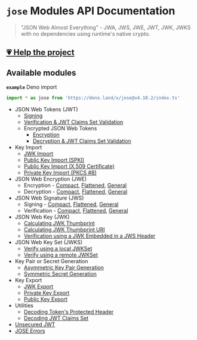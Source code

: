 # `jose` Modules API Documentation

> "JSON Web Almost Everything" - JWA, JWS, JWE, JWT, JWK, JWKS with no dependencies using runtime's native crypto.

## [💗 Help the project](https://github.com/panva/jose/blob/v4.10.2/docs/https://github.com/sponsors/panva)

## Available modules

**`example`** Deno import
```js
import * as jose from 'https://deno.land/x/jose@v4.10.2/index.ts'
```

- JSON Web Tokens (JWT)
  - [Signing](https://github.com/panva/jose/blob/v4.10.2/docs/classes/jwt_sign.SignJWT.md#readme)
  - [Verification & JWT Claims Set Validation](https://github.com/panva/jose/blob/v4.10.2/docs/functions/jwt_verify.jwtVerify.md#readme)
  - Encrypted JSON Web Tokens
    - [Encryption](https://github.com/panva/jose/blob/v4.10.2/docs/classes/jwt_encrypt.EncryptJWT.md#readme)
    - [Decryption & JWT Claims Set Validation](https://github.com/panva/jose/blob/v4.10.2/docs/functions/jwt_decrypt.jwtDecrypt.md#readme)
- Key Import
  - [JWK Import](https://github.com/panva/jose/blob/v4.10.2/docs/functions/key_import.importJWK.md#readme)
  - [Public Key Import (SPKI)](https://github.com/panva/jose/blob/v4.10.2/docs/functions/key_import.importSPKI.md#readme)
  - [Public Key Import (X.509 Certificate)](https://github.com/panva/jose/blob/v4.10.2/docs/functions/key_import.importX509.md#readme)
  - [Private Key Import (PKCS #8)](https://github.com/panva/jose/blob/v4.10.2/docs/functions/key_import.importPKCS8.md#readme)
- JSON Web Encryption (JWE)
  - Encryption - [Compact](https://github.com/panva/jose/blob/v4.10.2/docs/classes/jwe_compact_encrypt.CompactEncrypt.md#readme), [Flattened](https://github.com/panva/jose/blob/v4.10.2/docs/classes/jwe_flattened_encrypt.FlattenedEncrypt.md#readme), [General](https://github.com/panva/jose/blob/v4.10.2/docs/classes/jwe_general_encrypt.GeneralEncrypt.md#readme)
  - Decryption - [Compact](https://github.com/panva/jose/blob/v4.10.2/docs/functions/jwe_compact_decrypt.compactDecrypt.md#readme), [Flattened](https://github.com/panva/jose/blob/v4.10.2/docs/functions/jwe_flattened_decrypt.flattenedDecrypt.md#readme), [General](https://github.com/panva/jose/blob/v4.10.2/docs/functions/jwe_general_decrypt.generalDecrypt.md#readme)
- JSON Web Signature (JWS)
  - Signing - [Compact](https://github.com/panva/jose/blob/v4.10.2/docs/classes/jws_compact_sign.CompactSign.md#readme), [Flattened](https://github.com/panva/jose/blob/v4.10.2/docs/classes/jws_flattened_sign.FlattenedSign.md#readme), [General](https://github.com/panva/jose/blob/v4.10.2/docs/classes/jws_general_sign.GeneralSign.md#readme)
  - Verification - [Compact](https://github.com/panva/jose/blob/v4.10.2/docs/functions/jws_compact_verify.compactVerify.md#readme), [Flattened](https://github.com/panva/jose/blob/v4.10.2/docs/functions/jws_flattened_verify.flattenedVerify.md#readme), [General](https://github.com/panva/jose/blob/v4.10.2/docs/functions/jws_general_verify.generalVerify.md#readme)
- JSON Web Key (JWK)
  - [Calculating JWK Thumbprint](https://github.com/panva/jose/blob/v4.10.2/docs/functions/jwk_thumbprint.calculateJwkThumbprint.md#readme)
  - [Calculating JWK Thumbprint URI](https://github.com/panva/jose/blob/v4.10.2/docs/functions/jwk_thumbprint.calculateJwkThumbprintUri.md#readme)
  - [Verification using a JWK Embedded in a JWS Header](https://github.com/panva/jose/blob/v4.10.2/docs/functions/jwk_embedded.EmbeddedJWK.md#readme)
- JSON Web Key Set (JWKS)
  - [Verify using a local JWKSet](https://github.com/panva/jose/blob/v4.10.2/docs/functions/jwks_local.createLocalJWKSet.md#readme)
  - [Verify using a remote JWKSet](https://github.com/panva/jose/blob/v4.10.2/docs/functions/jwks_remote.createRemoteJWKSet.md#readme)
- Key Pair or Secret Generation
  - [Asymmetric Key Pair Generation](https://github.com/panva/jose/blob/v4.10.2/docs/functions/key_generate_key_pair.generateKeyPair.md#readme)
  - [Symmetric Secret Generation](https://github.com/panva/jose/blob/v4.10.2/docs/functions/key_generate_secret.generateSecret.md#readme)
- Key Export
  - [JWK Export](https://github.com/panva/jose/blob/v4.10.2/docs/functions/key_export.exportJWK.md#readme)
  - [Private Key Export](https://github.com/panva/jose/blob/v4.10.2/docs/functions/key_export.exportPKCS8.md#readme)
  - [Public Key Export](https://github.com/panva/jose/blob/v4.10.2/docs/functions/key_export.exportSPKI.md#readme)
- Utilities
  - [Decoding Token's Protected Header](https://github.com/panva/jose/blob/v4.10.2/docs/functions/util_decode_protected_header.decodeProtectedHeader.md#readme)
  - [Decoding JWT Claims Set](https://github.com/panva/jose/blob/v4.10.2/docs/functions/util_decode_jwt.decodeJwt.md#readme)
- [Unsecured JWT](https://github.com/panva/jose/blob/v4.10.2/docs/classes/jwt_unsecured.UnsecuredJWT.md#readme)
- [JOSE Errors](https://github.com/panva/jose/blob/v4.10.2/docs/modules/util_errors.md#readme)

[support-sponsor]: https://github.com/sponsors/panva
